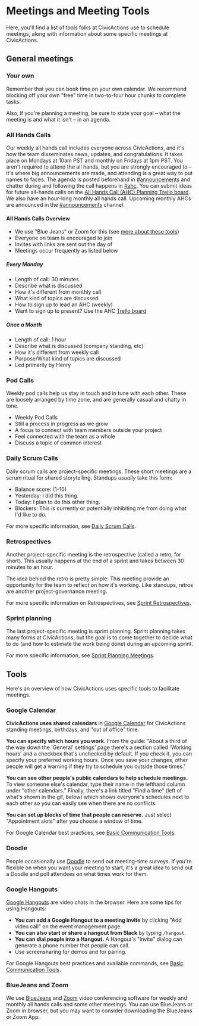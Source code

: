 # Meetings and Meeting Tools

Here, you'll find a list of tools folks at CivicActions use to schedule meetings, along with information about some specific meetings at CivicActions.

## General meetings

### Your own

Remember that you can book time on your own calendar. We recommend blocking off your own "free" time in two-to-four hour chunks to complete tasks.

Also, if you're planning a meeting, be sure to state your goal – what the meeting is and what it isn't – in an agenda.

### <a name="ahc"></a>All Hands Calls

Our weekly all hands call includes everyone across CivicActions, and it's how the team disseminates news, updates, and congratulations. It takes place on Mondays at 10am PST and monthly on Fridays at 1pm PST. You aren't required to attend the all hands, but you are strongly encouraged to – it's where big announcements are made, and attending is a great way to put names to faces. The agenda is posted beforehand in [#announcements](https://civicactions.slack.com/messages/announcements) and chatter during and following the call happens in [#ahc](https://civicactions.slack.com/messages/ahc). You can submit ideas for future all-hands calls on the [All Hands Call (AHC) Planning Trello board](https://trello.com/b/Yj3XOSWD/all-hands-call-ahc-planning).
We also have an hour-long monthly all hands call. Upcoming monthly AHCs are announced in the [#announcements](https://civicactions.slack.com/messages/announcements) channel.

#### All Hands Calls Overview
* We use "Blue Jeans" or Zoom for this (see [more about these tools](../../04-how-we-work/tools/basic-communication-tools.md#bluejeans-zoom))
* Everyone on team is encouraged to join
* Invites with links are sent out the day of
* Meetings occur frequently as listed below

##### Every Monday
* Length of call: 30 minutes
* Describe what is discussed
* How it's different from monthly call
* What kind of topics are discussed
* How to sign up to lead an AHC (weekly)
* Want to sign up to present? Use the AHC [Trello board](https://trello.com/b/Yj3XOSWD/all-hands-call-ahc-planning)

##### Once a Month
* Length of call: 1 hour
* Describe what is discussed (company standing, etc)
* How it's different from weekly call
* Purpose/What kind of topics are discussed
* Led primarily by Henry

### <a name="pod-calls"></a>Pod Calls

Weekly pod calls help us stay in touch and in tune with each other. These are loosely arranged by time zone, and are generally casual and chatty in tone.
* Weekly Pod Calls
* Still a process in progress as we grow
* A focus to connect with team members outside your project
* Feel connected with the team as a whole
* Discuss a topic of common interest


### Daily Scrum Calls

Daily scrum calls are project-specific meetings. These short meetings are a scrum ritual for shared storytelling. Standups *usually* take this form:

* Balance score: (1-10)
* Yesterday: I did this thing.
* Today: I plan to do this other thing.
* Blockers: This is currently or potentially inhibiting me from doing what I'd like to do.

For more specific information, see [Daily Scrum Calls](../../04-how-we-work/agile-baseline/02-process/practices/daily-scrum-calls.md).

### Retrospectives

Another project-specific meeting is the retrospective (called a retro, for short). This usually happens at the end of a sprint and takes between 30 minutes to an hour.

The idea behind the retro is pretty simple: This meeting provide an opportunity for the team to reflect on how it's working. Like standups, retros are another project-governance meeting.

For more specific information on Retrospectives, see [Sprint Retrospectives](https://github.com/CivicActions/agile-baseline/blob/master/03-process/practices/sprint-retrospectives.md).

### Sprint planning

The last project-specific meeting is sprint planning. Sprint planning takes many forms at CivicActions, but the goal is to come together to decide what to do (and how to estimate the work being done) during an upcoming sprint.

For more specific information, see [Sprint Planning Meetings](https://github.com/CivicActions/agile-baseline/blob/master/03-process/practices/sprint-planning-meetings.md).


## Tools

Here's an overview of how CivicActions uses specific tools to facilitate meetings.

### <a name="calendar"></a>Google Calendar

**CivicActions uses shared calendars** in [Google Calendar](../../04-how-we-work/tools/basic-communication-tools.md#google-calendar) for CivicActions standing meetings, birthdays, and "out of office" time.

**You can specify which hours you work.** From the guide: "About a third of the way down the 'General' settings' page there's a section called 'Working hours' and a checkbox that's unchecked by default. If you check it, you can specify your preferred working hours. Once you save your changes, other people will get a warning if they try to schedule you outside those times."

**You can see other people's public calendars to help schedule meetings.** To view someone else's calendar, type their name in the lefthand column under "other calendars." Finally, there's a link titled "Find a time" (left of what's shown in the gif, below) which shows everyone's schedules next to each other so you can easily see when there are no conflicts.

**You can set up blocks of time that people can reserve.** Just select "Appointment slots" after you choose a window of time.

For Google Calendar best practices, see [Basic Communication Tools](../../04-how-we-work/tools/basic-communication-tools.md#google-calendar).

### Doodle

People occasionally use [Doodle](http://www.doodle.com/) to send out meeting-time surveys. If you're flexible on when you want your meeting to start, it's a great idea to send out a Doodle and poll attendees on what times work for them.

### Google Hangouts

[Google Hangouts](../../04-how-we-work/tools/basic-communication-tools.md#hangouts) are video chats in the browser. Here are some tips for using Hangouts:

* **You can add a Google Hangout to a meeting invite** by clicking "Add video call" on the event management page.
* **You can also start or share a hangout from Slack** by typing `/hangout`.
* **You can dial people into a Hangout.** A Hangout's "invite" dialog can generate a phone number that people can call.
* Use screensharing for demos and for pairing.

For Google Hangouts best practices and available commands, see [Basic Communication Tools](../../04-how-we-work/tools/basic-communication-tools.md#hangouts).

### BlueJeans and Zoom

We use [BlueJeans](https://www.bluejeans.com/) and [Zoom](https://zoom.us/) video conferencing software for weekly and monthly all hands calls and some other meetings. You can use BlueJeans or Zoom in browser, but you may want to consider downloading the BlueJeans or Zoom App.
